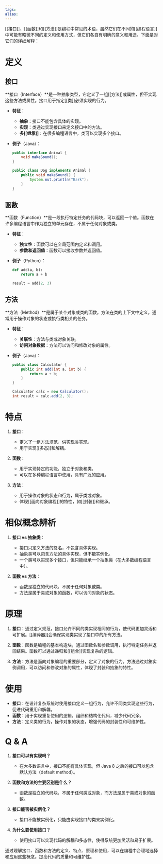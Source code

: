 ```yaml
---
tags: 
alias:
---
```


[[接口]]、[[函数]]和[[方法]]是编程中常见的术语，虽然它们在不同的[[编程语言]]中可能有略微不同的定义和使用方式，但它们各自有明确的意义和用途。下面是对它们的详细解释：

# 定义

## 接口

**接口（Interface）**是一种抽象类型，它定义了一组[[方法]]或属性，但不实现这些方法或属性。接口用于指定[[类]]必须实现的行为。

- **特征**：
  - **抽象**：接口不能包含具体的实现。
  - **实现**：类通过实现接口来定义接口中的方法。
  - **多[[继承]]**：在很多编程语言中，类可以实现多个接口。

- **例子**（Java）：
  ```java
  public interface Animal {
      void makeSound();
  }

  public class Dog implements Animal {
      public void makeSound() {
          System.out.println("Bark");
      }
  }
  ```

## 函数

**函数（Function）**是一段执行特定任务的代码块，可以返回一个值。函数在许多编程语言中作为独立的单元存在，不属于任何对象或类。

- **特征**：
  - **独立性**：函数可以在全局范围内定义和调用。
  - **参数和返回值**：函数可以接收参数并返回值。

- **例子**（Python）：
  ```python
  def add(a, b):
      return a + b

  result = add(2, 3)
  ```

## 方法

**方法（Method）**是属于某个对象或类的函数。方法在类的上下文中定义，通常用于操作对象的状态或执行类相关的任务。

- **特征**：
  - **关联性**：方法与类或对象关联。
  - **访问对象数据**：方法可以访问和修改对象的属性。

- **例子**（Java）：
  ```java
  public class Calculator {
      public int add(int a, int b) {
          return a + b;
      }
  }

  Calculator calc = new Calculator();
  int result = calc.add(2, 3);
  ```

# 特点

1. **接口**：
   - 定义了一组方法规范，供实现类实现。
   - 用于实现[[多态]]和解耦。

2. **函数**：
   - 用于实现特定的功能，独立于对象和类。
   - 可以在多种编程语言中使用，具有广泛的应用。

3. **方法**：
   - 用于操作对象的状态和行为，属于类或对象。
   - 体现[[面向对象编程]]的特性，如[[封装]]和继承。

# 相似概念辨析

1. **接口 vs 抽象类**：
   - 接口只定义方法的签名，不包含具体实现。
   - 抽象类可以包含方法的具体实现，但不能实例化。
   - 一个类可以实现多个接口，但只能继承一个抽象类（在大多数编程语言中）。

2. **函数 vs 方法**：
   - 函数是独立的代码块，不属于任何对象或类。
   - 方法是属于类或对象的函数，可以访问对象的状态。

# 原理

1. **接口**：通过定义规范，接口允许不同的类实现相同的行为，使代码更加灵活和可扩展。[[编译器]]会确保实现类实现了接口中的所有方法。

2. **函数**：函数是编程的基本构造块，通过函数名和参数调用，执行特定任务并返回结果。函数可以通过递归和[[组合]]实现复杂的逻辑。

3. **方法**：方法是面向对象编程的重要部分，定义了对象的行为。方法通过对象实例调用，可以访问和修改对象的属性，体现了封装和抽象的特性。

# 使用

- **接口**：在设计复杂系统时使用接口定义一组行为，允许不同类实现这些行为，促进代码重用和解耦。
- **函数**：用于实现重复使用的逻辑，组织和结构化代码，减少代码冗余。
- **方法**：定义类的行为，操作对象的状态，增强代码的封装性和可维护性。

# Q & A

1. **接口可以有实现吗？**
   - 在大多数语言中，接口不能有具体实现，但 Java 8 之后的接口可以包含默认方法（default method）。

2. **函数和方法的主要区别是什么？**
   - 函数是独立的代码块，不属于任何类或对象，而方法是属于类或对象的函数。

3. **接口能否被实例化？**
   - 接口不能被实例化，只能由实现接口的类来实例化。

4. **为什么要使用接口？**
   - 使用接口可以实现代码的解耦和多态性，使得系统更加灵活和易于扩展。

通过理解接口、函数和方法的定义、特点、原理和使用，可以在编程中合理地选择和应用这些概念，提高代码的质量和可维护性。